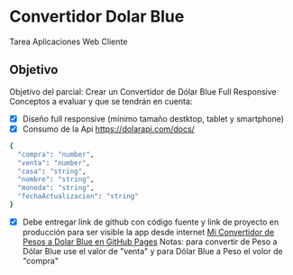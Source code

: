 # Convertidor Dolar Blue
Tarea Aplicaciones Web Cliente

## Objetivo
Objetivo del parcial: Crear un Convertidor de Dólar Blue Full Responsive
Conceptos a evaluar y que se tendrán en cuenta:
- [x] Diseño full responsive (mínimo tamaño destktop, tablet y smartphone)
- [x] Consumo de la Api https://dolarapi.com/docs/
```bash
{
  "compra": "number",
  "venta": "number",
  "casa": "string",
  "nombre": "string",
  "moneda": "string",
  "fechaActualizacion": "string"
}
```
- [x] Debe entregar link de github con código fuente y link de proyecto en producción para ser visible la app desde internet
<a href="https://mathieuclaudio.github.io/convertidordolar" target="_blank">Mi Convertidor de Pesos a Dolar Blue en GitHub Pages</a>
Notas: para convertir de Peso a Dólar Blue use el valor de "venta" y para Dólar Blue a Peso el volor de "compra"
